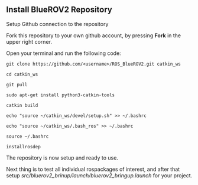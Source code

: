 ## Install BlueROV2 Repository
Setup Github connection to the repository

Fork this repository to your own github account, by pressing **Fork** in the upper right corner.

Open your terminal and run the following code:

`git clone https://github.com/<username>/ROS_BlueROV2.git catkin_ws`

`cd catkin_ws`

`git pull`

`sudo apt-get install python3-catkin-tools`

`catkin build`

`echo "source ~/catkin_ws/devel/setup.sh" >> ~/.bashrc`

`echo "source ~/catkin_ws/.bash_ros" >> ~/.bashrc`

`source ~/.bashrc`

`installrosdep`

The repository is now setup and ready to use.

Next thing is to test all individual rospackages of interest, and after that setup _src/bluerov2_brinup/launch/bluerov2_bringup.launch_ for your project.
